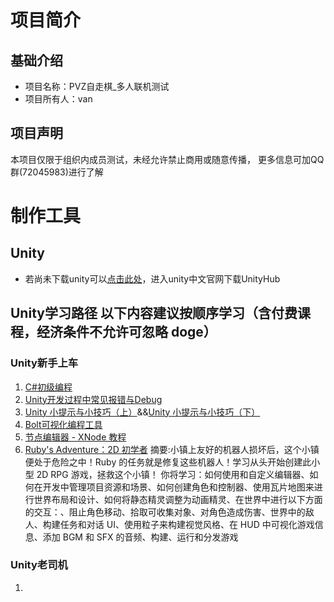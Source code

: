 #  项目简介
## 基础介绍
- 项目名称：PVZ自走棋_多人联机测试
- 项目所有人：van
## 项目声明
本项目仅限于组织内成员测试，未经允许禁止商用或随意传播，
更多信息可加QQ群(72045983)进行了解

# 制作工具
## Unity
- 若尚未下载unity可以[点击此处](https://unity.cn/)，进入unity中文官网下载UnityHub

## Unity学习路径   以下内容建议按顺序学习（含付费课程，经济条件不允许可忽略 doge）

### Unity新手上车
1. [C#初级编程](https://learn.u3d.cn/tutorial/beginner-gameplay-scripting)
2. [Unity开发过程中常见报错与Debug](https://learn.u3d.cn/tutorial/unity-errors-debug)
3. [Unity 小提示与小技巧（上）](https://learn.u3d.cn/tutorial/unity-xiao-ti-shi-yu-xiao-ji-qiao-shang)&&[Unity 小提示与小技巧（下）](https://learn.u3d.cn/tutorial/unity-xiao-ti-shi-yu-xiao-ji-qiao-xia)
4. [Bolt可视化编程工具](https://learn.u3d.cn/tutorial/bolt-mstudio)
5. [节点编辑器 - XNode 教程](https://learn.u3d.cn/tutorial/xnode_gbe)
6. [Ruby's Adventure：2D 初学者](https://learn.u3d.cn/tutorial/unity-ruby-adventure) 摘要:小镇上友好的机器人损坏后，这个小镇便处于危险之中！Ruby 的任务就是修复这些机器人！学习从头开始创建此小型 2D RPG 游戏，拯救这个小镇！ 你将学习：如何使用和自定义编辑器、如何在开发中管理项目资源和场景、如何创建角色和控制器、使用瓦片地图来进行世界布局和设计、如何将静态精灵调整为动画精灵、在世界中进行以下方面的交互：、阻止角色移动、拾取可收集对象、对角色造成伤害、世界中的敌人、构建任务和对话 UI、使用粒子来构建视觉风格、在 HUD 中可视化游戏信息、添加 BGM 和 SFX 的音频、构建、运行和分发游戏

### Unity老司机
1.
